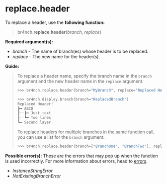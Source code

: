 # replace.header

To replace a header, use the **following function:**

> br4nch.**replace**.**header**(*branch*, *replace*)

**Required argument(s):**

- *branch* - The name of branch(es) whose header is to be replaced.
- *replace* - The new name for the header(s).

**Guide:**

> To replace a header name, specify the branch name in the `branch` argument and the new header name in the `replace` argument.
>
> ```python
> >>> br4nch.replace.header(branch="MyBranch", replace="Replaced Header!")
> 
> >>> br4nch.display.branch(branch="ReplacedBranch")
> Replaced Header!
> ┣━ ABCD
> ┃ˑˑ┣━ Just text
> ┃ˑˑ┗━ Two lines
> ┗━ Second layer
> ```
>
> To replace headers for multiple branches in the same function call, you can use a list for the `branch` argument.
>
> ```python
> >>> br4nch.replace.header(branch=["BranchOne", "BranchTwo"], replace="Replaced Header!")
> ```

**Possible error(s):**
These are the errors that may pop up when the function is used incorrectly.
For more information about errors, head to [errors](../../guides/errors.md).

- *InstanceStringError*
- *NotExistingBranchError*

